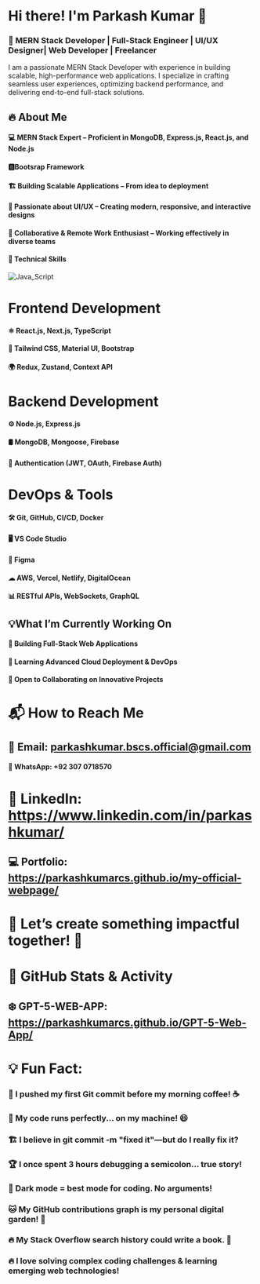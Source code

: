 # Hi there! I'm Parkash Kumar 👋
### 🚀 MERN Stack Developer | Full-Stack Engineer | UI/UX  Designer| Web Developer | Freelancer


I am a passionate MERN Stack Developer with experience in building scalable, high-performance web applications. I specialize in crafting seamless user experiences, optimizing backend performance, and delivering end-to-end full-stack solutions.

## 🔥 About Me
#### 💻 MERN Stack Expert – Proficient in MongoDB, Express.js, React.js, and Node.js
#### 🅱️Bootsrap Framework
#### 🏗 Building Scalable Applications – From idea to deployment
#### 🚀 Passionate about UI/UX – Creating modern, responsive, and interactive designs
#### 🔄 Collaborative & Remote Work Enthusiast – Working effectively in diverse teams
#### 🚀 Technical Skills

![Java_Script](https://github.com/user-attachments/assets/8ad502c0-7e57-4abd-a4cc-dae83d99d1c9)
# Frontend Development
#### ⚛️ React.js, Next.js, TypeScript
#### 🎨 Tailwind CSS, Material UI, Bootstrap
#### 🌍 Redux, Zustand, Context API
# Backend Development
#### ⚙️ Node.js, Express.js
#### 🛢 MongoDB, Mongoose, Firebase
#### 🔐 Authentication (JWT, OAuth, Firebase Auth)
# DevOps & Tools
#### 🛠 Git, GitHub, CI/CD, Docker
#### 🖥️ VS Code Studio  
#### 🎨 Figma
#### ☁ AWS, Vercel, Netlify, DigitalOcean
#### 📊 RESTful APIs, WebSockets, GraphQL
## 💡What I’m Currently Working On
#### 🎯 Building Full-Stack Web Applications
#### 📖 Learning Advanced Cloud Deployment & DevOps
#### 🤝 Open to Collaborating on Innovative Projects
# 📬 How to Reach Me
## 📩 Email: parkashkumar.bscs.official@gmail.com
#### 📱 WhatsApp: +92 307 0718570
# 💼 LinkedIn: https://www.linkedin.com/in/parkashkumar/
## 💻 Portfolio: https://parkashkumarcs.github.io/my-official-webpage/

# 🚀 Let’s create something impactful together! 🚀

# 🎯 GitHub Stats & Activity
## ❄️ GPT-5-WEB-APP: https://parkashkumarcs.github.io/GPT-5-Web-App/


# 💡 Fun Fact:
### 🚀 I pushed my first Git commit before my morning coffee! ☕

### 🤖 My code runs perfectly... on my machine! 😆

### 🏗️ I believe in git commit -m "fixed it"—but do I really fix it?

### 🏆 I once spent 3 hours debugging a semicolon... true story!

### 🎨 Dark mode = best mode for coding. No arguments!

### 🐱 My GitHub contributions graph is my personal digital garden! 🌱

### 🔥 My Stack Overflow search history could write a book. 📖
### 🔥 I love solving complex coding challenges & learning emerging web technologies!
